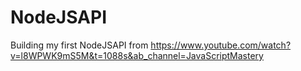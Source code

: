 # NodeJSAPI

Building my first NodeJSAPI from https://www.youtube.com/watch?v=l8WPWK9mS5M&t=1088s&ab_channel=JavaScriptMastery
